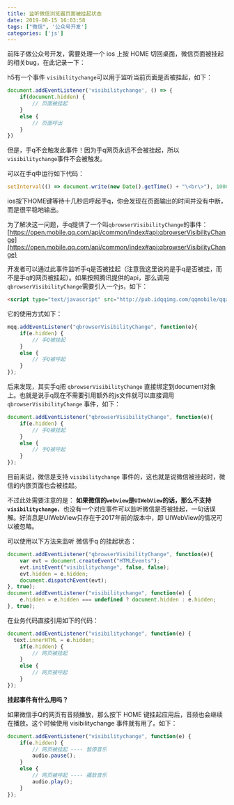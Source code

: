 ```yaml
---
title: 监听微信浏览器页面被挂起状态
date: 2019-08-15 16:03:58
tags: ["微信", '公众号开发']
categories: ['js']
---
```


前阵子做公众号开发，需要处理一个 ios 上按 HOME 切回桌面，微信页面被挂起的相关bug，在此记录一下：

h5有一个事件 ``visibilitychange``可以用于监听当前页面是否被挂起，如下：

``` js
document.addEventListener('visibilitychange', () => { 
    if(document.hidden) {
        // 页面被挂起
    }
    else {
        // 页面呼出
    }
})
```
但是，手q不会触发此事件！因为手q网页永远不会被挂起，所以``visibilitychange``事件不会被触发。

可以在手q中运行如下代码：

``` js
setInterval(() => document.write(new Date().getTime() + "\<br\>"), 1000);
```
ios按下HOME键等待十几秒后呼起手q，你会发现在页面输出的时间并没有中断，而是很平稳地输出。

为了解决这一问题，手q提供了一个叫``qbrowserVisibilityChange``的事件：
[https://open.mobile.qq.com/api/common/index#api:qbrowserVisibilityChange](https://open.mobile.qq.com/api/common/index#api:qbrowserVisibilityChange)

开发者可以通过此事件监听手q是否被挂起（注意我这里说的是手q是否被挂，而不是手q的网页被挂起）。如果按照腾讯提供的api，那么调用``qbrowserVisibilityChange``需要引入一个js，如下：

``` html
<script type="text/javascript" src="http://pub.idqqimg.com/qqmobile/qqapi.js?_bid=152&quot"></script>;
```

它的使用方式如下：

``` js
mqq.addEventListener("qbrowserVisibilityChange", function(e){
    if(e.hidden) {
        // 手Q被挂起
    }
    else {
        // 手Q被呼起
    }
});
```
后来发现，其实手q把 ``qbrowserVisibilityChange`` 直接绑定到document对象上。也就是说手q现在不需要引用额外的js文件就可以直接调用 ``qbrowserVisibilityChange`` 事件，如下：

``` js
document.addEventListener("qbrowserVisibilityChange", function(e){
    if(e.hidden) {
        // 手Q被挂起
    }
    else {
        // 手Q被呼起
    }
});
```

目前来说，微信是支持 ``visibilitychange`` 事件的，这也就是说微信被挂起时，微信的内嵌页面也会被挂起。

不过此处需要注意的是： **如果微信的``webview``是``UIWebView``的话，那么不支持``visibilitychange``**，也没有一个对应事件可以监听微信是否被挂起，一句话误解。好消息是UIWebView只存在于2017年前的版本中，即 UIWebView的情况可以被忽略。

可以使用以下方法来监听 微信手q 的挂起状态：

``` js
document.addEventListener("qbrowserVisibilityChange", function(e){
    var evt = document.createEvent("HTMLEvents"); 
    evt.initEvent("visibilitychange", false, false); 
    evt.hidden = e.hidden; 
    document.dispatchEvent(evt); 
}, true); 
document.addEventListener("visibilitychange", function(e) {
    e.hidden = e.hidden === undefined ? document.hidden : e.hidden; 
}, true); 
```

在业务代码直接引用如下的代码：
``` js
document.addEventListener("visibilitychange", function(e) {
  text.innerHTML = e.hidden; 
    if(e.hidden) {
        // 网页被挂起
    }
    else {
        // 网页被呼起
    }
});
```
**挂起事件有什么用吗？**

如果微信手Q的网页有音频播放，那么按下 HOME 键挂起应用后，音频也会继续在播放。这个时候使用 visibilitychange 事件就有用了。如下：

``` js
document.addEventListener("visibilitychange", function(e) {
    if(e.hidden) {
        // 网页被挂起 ---- 暂停音乐
        audio.pause(); 
    }
    else {
        // 网页被呼起 ---- 播放音乐
        audio.play(); 
    }
}); 
```